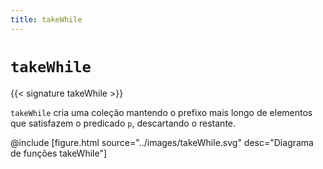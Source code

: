 ```yaml
---
title: takeWhile
---
```


# `takeWhile`

{{< signature takeWhile >}}

`takeWhile` cria uma coleção mantendo o prefixo mais longo de elementos que satisfazem o predicado `p`, descartando o restante.

@include [figure.html source="../images/takeWhile.svg" desc="Diagrama de funções takeWhile"]
